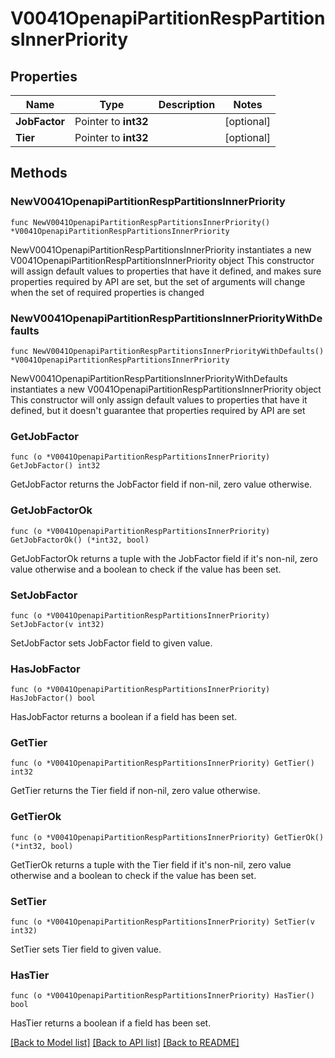 # V0041OpenapiPartitionRespPartitionsInnerPriority

## Properties

Name | Type | Description | Notes
------------ | ------------- | ------------- | -------------
**JobFactor** | Pointer to **int32** |  | [optional] 
**Tier** | Pointer to **int32** |  | [optional] 

## Methods

### NewV0041OpenapiPartitionRespPartitionsInnerPriority

`func NewV0041OpenapiPartitionRespPartitionsInnerPriority() *V0041OpenapiPartitionRespPartitionsInnerPriority`

NewV0041OpenapiPartitionRespPartitionsInnerPriority instantiates a new V0041OpenapiPartitionRespPartitionsInnerPriority object
This constructor will assign default values to properties that have it defined,
and makes sure properties required by API are set, but the set of arguments
will change when the set of required properties is changed

### NewV0041OpenapiPartitionRespPartitionsInnerPriorityWithDefaults

`func NewV0041OpenapiPartitionRespPartitionsInnerPriorityWithDefaults() *V0041OpenapiPartitionRespPartitionsInnerPriority`

NewV0041OpenapiPartitionRespPartitionsInnerPriorityWithDefaults instantiates a new V0041OpenapiPartitionRespPartitionsInnerPriority object
This constructor will only assign default values to properties that have it defined,
but it doesn't guarantee that properties required by API are set

### GetJobFactor

`func (o *V0041OpenapiPartitionRespPartitionsInnerPriority) GetJobFactor() int32`

GetJobFactor returns the JobFactor field if non-nil, zero value otherwise.

### GetJobFactorOk

`func (o *V0041OpenapiPartitionRespPartitionsInnerPriority) GetJobFactorOk() (*int32, bool)`

GetJobFactorOk returns a tuple with the JobFactor field if it's non-nil, zero value otherwise
and a boolean to check if the value has been set.

### SetJobFactor

`func (o *V0041OpenapiPartitionRespPartitionsInnerPriority) SetJobFactor(v int32)`

SetJobFactor sets JobFactor field to given value.

### HasJobFactor

`func (o *V0041OpenapiPartitionRespPartitionsInnerPriority) HasJobFactor() bool`

HasJobFactor returns a boolean if a field has been set.

### GetTier

`func (o *V0041OpenapiPartitionRespPartitionsInnerPriority) GetTier() int32`

GetTier returns the Tier field if non-nil, zero value otherwise.

### GetTierOk

`func (o *V0041OpenapiPartitionRespPartitionsInnerPriority) GetTierOk() (*int32, bool)`

GetTierOk returns a tuple with the Tier field if it's non-nil, zero value otherwise
and a boolean to check if the value has been set.

### SetTier

`func (o *V0041OpenapiPartitionRespPartitionsInnerPriority) SetTier(v int32)`

SetTier sets Tier field to given value.

### HasTier

`func (o *V0041OpenapiPartitionRespPartitionsInnerPriority) HasTier() bool`

HasTier returns a boolean if a field has been set.


[[Back to Model list]](../README.md#documentation-for-models) [[Back to API list]](../README.md#documentation-for-api-endpoints) [[Back to README]](../README.md)


